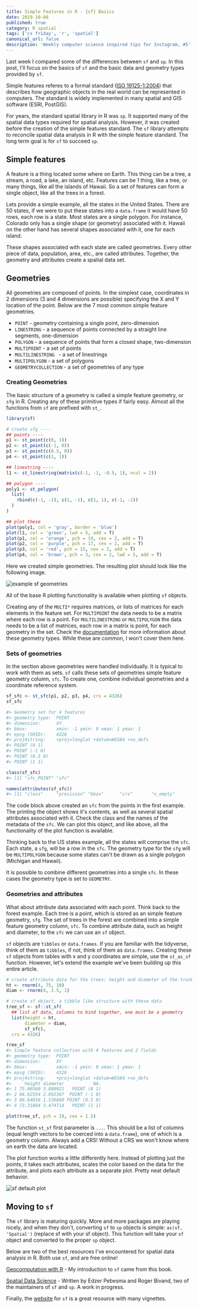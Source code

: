 ```yaml
---
title: Simple Features in R - {sf} Basics
date: 2019-10-08
published: true
category: R spatial
tags: ['cs friday', 'r', 'spatial']
canonical_url: false
description: 'Weekly computer science inspired tips for Instagram, #5'
--- 
```


Last week I compared some of the differences between `sf` and `sp`. In this post, I'll focus on the basics of `sf` and the basic data and geometry types provided by `sf`.

Simple features referes to a formal standard ([ISO 19125-1:2004](https://www.opengeospatial.org/standards/sfa)) that describes how geographic objects in the real world can be represented in computers. The standard is widely implemented in many spatial and GIS software (ESRI, PostGIS). 

For years, the standard spatial library in R was `sp`. It supported many of the spatial data types required for spatial analysis. However, it was created before the creation of the simple features standard. The `sf` library attempts to reconcile spatial data analysis in R with the simple feature standard. The long term goal is for `sf` to succeed `sp`. 

## Simple features

A feature is a thing located some where on Earth. This thing can be a tree, a stream, a road, a lake, an island, etc. Features can be 1 thing, like a tree, or many things, like all the islands of Hawaii. So a set of features can form a single object, like all the trees in a forest.

Lets provide a simple example, all the states in the United States. There are 50 states, if we were to put these states into a `data.frame` it would have 50 rows, each row is a state. Most states are a single polygon. For instance, Colorado only has a single shape (or geometry) associated with it. Hawaii on the other hand has several shapes associated with it, one for each island.

These shapes associated with each state are called geometries. Every other piece of data, population, area, etc., are called attributes. Together, the geometry and attributes create a spatial data set.

## Geometries

All geometries are composed of points. In the simplest case, coordinates in 2 dimensions (3 and 4 dimensions are possible) specifying the X and Y location of the point. Below are the 7 most common simple feature geometries.

* `POINT` - geometry containing a single point, zero-dimension
* `LINESTRING` - a sequence of points connected by a straight line segments, one-dimension
* `POLYGON` - a sequence of points that form a closed shape, two-dimension
* `MULTIPOINT` - a set of points
* `MULTILINESTRING ` - a set of linestrings
* `MULTIPOLYGON` - a set of polygons
* `GEOMETRYCOLLECTION` - a set of geometries of any type

### Creating Geometries

The basic structure of a geometry is called a simple feature geometry, or `sfg` in R. Creating any of these primitive types if fairly easy. Almost all the functions from `sf` are prefixed with `st_`.

```r
library(sf)

# create sfg ----
## points ----
p1 <- st_point(c(0, 1))
p2 <- st_point(c(-1, 0))
p3 <- st_point(c(0.5, 0))
p4 <- st_point(c(1, 1))

## linestring ----
l1 <- st_linestring(matrix(c(-1, -1, -0.5, 1), ncol = 2))

## polygon ----
poly1 <- st_polygon(
  list(
    rbind(c(-1, -1), c(1, -1), c(1, 1), c(-1, -1))
  )
)

## plot these
plot(poly1, col = 'gray', border = 'blue')
plot(l1, col = 'green', lwd = 5, add = T)
plot(p1, col = 'orange', pch = 19, cex = 2, add = T)
plot(p2, col = 'purple', pch = 17, cex = 2, add = T)
plot(p3, col = 'red', pch = 15, cex = 2, add = T)
plot(p4, col = 'brown', pch = 3, cex = 2, lwd = 5, add = T)
```

Here we created simple geometries. The resulting plot should look like the following image. 

![example sf geometries](/images/geometry-example.jpeg)

All of the base R plotting functionality is available when plotting `sf` objects. 

Creating any of the `MULTI*` requires matrices, or lists of matrices for each elements in the feature set. For `MULTIPOINT` the data needs to be a matrix where each row is a point. For `MULTILINESTRING` or `MULTIPOLYGON` the data needs to be a list of matrices, each row in a matrix is point, for each geometry in the set. Check the [documentation](https://r-spatial.github.io/sf/reference/st.html) for more information about these geometry types. While these are common, I won't cover them here.

### Sets of geometries

In the section above geometries were handled individually. It is typical to work with them as sets. `sf` calls these sets of geometries simple feature geometry column, `sfc`. To create one, combine individual geometries and a coordinate reference system. 

```r
sf_sfc <- st_sfc(p1, p2, p3, p4, crs = 4326)
sf_sfc

#> Geometry set for 4 features 
#> geometry type:  POINT
#> dimension:      XY
#> bbox:           xmin: -1 ymin: 0 xmax: 1 ymax: 1
#> epsg (SRID):    4326
#> proj4string:    +proj=longlat +datum=WGS84 +no_defs
#> POINT (0 1)
#> POINT (-1 0)
#> POINT (0.5 0)
#> POINT (1 1)

class(sf_sfc)
#> [1] "sfc_POINT" "sfc"

names(attributes(sf_sfc))
#> [1] "class"     "precision" "bbox"      "crs"       "n_empty"
```

The code block above created an `sfc` from the points in the first example. The printing the object shows it's contents, as well as several spatial attributes associated with it. Check the class and the names of the metadata of the `sfc`. We can plot this object, and like above, all the functionality of the plot function is available.

Thinking back to the US states example, all the states will comprise the `sfc`. Each state, a `sfg`, will be a row in the `sfc`. The geometry type for the `sfg` will be `MULTIPOLYGON` because some states can't be drawn as a single polygon (Michigan and Hawaii).

It is possible to combine different geometries into a single `sfc`. In these cases the geometry type is set to `GEOMETRY`.

### Geometries and attributes

What about attribute data associated with each point. Think back to the forest example. Each tree is a point, which is stored as an simple feature geometry, `sfg`. The set of trees in the forest are combined into a simple feature geometry column, `sfc`. To combine attribute data, such as height and diameter, to the `sfc` we can use an `sf` object. 

`sf` objects are `tibbles` or `data.frames`. If you are familiar with the tidyverse, think of them as `tibbles`, if not, think of them as `data.frames`. Creating these `sf` objects from tables with x and y coordinates are simple, use the `st_as_sf` function. However, let's extend the example we've been building up this entire article.

```r
# create attribute data for the trees: height and diameter of the trunk
ht <- rnorm(4, 75, 10)
diam <- rnorm(4, 2.5, 1)

# create sf object, a tibble like structure with these data
tree_sf <- sf::st_sf(
  ## list of data, columns to bind together, one must be a geometry
  list(height = ht,
       diameter = diam,
       sf_sfc),
  crs = 4326)

tree_sf
#> Simple feature collection with 4 features and 2 fields
#> geometry type:  POINT
#> dimension:      XY
#> bbox:           xmin: -1 ymin: 0 xmax: 1 ymax: 1
#> epsg (SRID):    4326
#> proj4string:    +proj=longlat +datum=WGS84 +no_defs
#>     height diameter           NA.
#> 1 75.06560 3.800921   POINT (0 1)
#> 2 66.62554 2.692367  POINT (-1 0)
#> 3 86.64016 1.536680 POINT (0.5 0)
#> 4 73.31864 3.474714   POINT (1 1)

plot(tree_sf, pch = 19, cex = 1.5)
```

The function `st_sf` first parameter is `...`. This should be a list of columns (equal length vectors to be coerced into a `data.frame`), one of which is a geometry column. Always add a CRS! Without a CRS we won't know where on earth the data are located. 

The plot function works a little differently here. Instead of plotting just the points, it takes each attributes, scales the color based on the data for the attribute, and plots each attribute as a separate plot. Pretty neat default behavior.

![sf default plot](/images/sf-default-plot.jpeg)

## Moving to `sf`

The `sf` library is maturing quickly. More and more packages are playing nicely, and when they don't, converting `sf` to `sp` objects is simple: `as(sf, 'Spatial')` (replace sf with your sf object). This function will take your `sf` object and converted to the proper `sp` object. 

Below are two of the best resources I've encountered for spatial data analysis in R. Both use `sf`, and are free online!

[Geocomputation with R](https://geocompr.robinlovelace.net/) - My introduction to `sf` came from this book. 

[Spatial Data Science](https://keen-swartz-3146c4.netlify.com/index.html) - Written by Edzer Pebesma and Roger Bivand, two of the maintainers of `sf` and `sp`. A work in progress.

Finally, the [website](https://r-spatial.github.io/sf/index.html) for `sf` is a great resource with many vignettes.